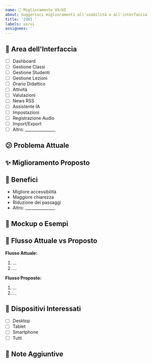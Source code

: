 ```yaml
---
name: 🎨 Miglioramento UX/UI
about: Suggerisci miglioramenti all'usabilità o all'interfaccia
title: '[UX] '
labels: ux/ui
assignees: ''
---
```


## 🎨 Area dell'Interfaccia
<!-- Quale sezione dell'app riguarda questo miglioramento? -->
- [ ] Dashboard
- [ ] Gestione Classi
- [ ] Gestione Studenti
- [ ] Gestione Lezioni
- [ ] Orario Didattico
- [ ] Attività
- [ ] Valutazioni
- [ ] News RSS
- [ ] Assistente IA
- [ ] Impostazioni
- [ ] Registrazione Audio
- [ ] Import/Export
- [ ] Altro: _______________

## 😕 Problema Attuale
<!-- Descrivi cosa rende difficile o poco chiaro l'uso attuale -->

## ✨ Miglioramento Proposto
<!-- Descrivi come vorresti migliorare l'esperienza -->

## 🎯 Benefici
<!-- Quali benefici porterebbe questo miglioramento? -->
- Migliore accessibilità
- Maggiore chiarezza
- Riduzione dei passaggi
- Altro: _______________

## 📸 Mockup o Esempi
<!-- Se possibile, aggiungi screenshot, mockup o esempi da altre app -->

## 🔄 Flusso Attuale vs Proposto
<!-- Opzionale: descrivi il flusso attuale e quello proposto -->

**Flusso Attuale:**
1. ...
2. ...

**Flusso Proposto:**
1. ...
2. ...

## 📱 Dispositivi Interessati
<!-- Su quali dispositivi hai notato il problema? -->
- [ ] Desktop
- [ ] Tablet
- [ ] Smartphone
- [ ] Tutti

## 📝 Note Aggiuntive
<!-- Aggiungi qualsiasi altra informazione rilevante -->
